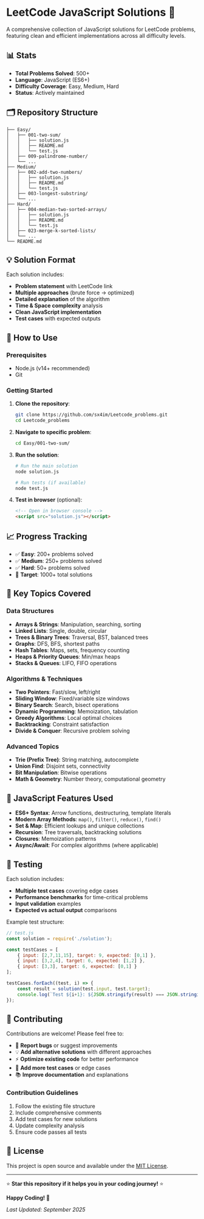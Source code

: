 # LeetCode JavaScript Solutions 🚀
A comprehensive collection of JavaScript solutions for LeetCode problems, featuring clean and efficient implementations across all difficulty levels.

## 📊 Stats
- **Total Problems Solved**: 500+
- **Language**: JavaScript (ES6+)
- **Difficulty Coverage**: Easy, Medium, Hard
- **Status**: Actively maintained

## 🗂️ Repository Structure
```
├── Easy/
│   ├── 001-two-sum/
│   │   ├── solution.js
│   │   ├── README.md
│   │   └── test.js
│   ├── 009-palindrome-number/
│   └── ...
├── Medium/
│   ├── 002-add-two-numbers/
│   │   ├── solution.js
│   │   ├── README.md
│   │   └── test.js
│   ├── 003-longest-substring/
│   └── ...
├── Hard/
│   ├── 004-median-two-sorted-arrays/
│   │   ├── solution.js
│   │   ├── README.md
│   │   └── test.js
│   ├── 023-merge-k-sorted-lists/
│   └── ...
└── README.md
```

## 💡 Solution Format
Each solution includes:
- **Problem statement** with LeetCode link
- **Multiple approaches** (brute force → optimized)
- **Detailed explanation** of the algorithm
- **Time & Space complexity** analysis
- **Clean JavaScript implementation**
- **Test cases** with expected outputs

## 🔧 How to Use

### Prerequisites
- Node.js (v14+ recommended)
- Git

### Getting Started
1. **Clone the repository**:
   ```bash
   git clone https://github.com/sx4im/Leetcode_problems.git
   cd Leetcode_problems
   ```

2. **Navigate to specific problem**:
   ```bash
   cd Easy/001-two-sum/
   ```

3. **Run the solution**:
   ```bash
   # Run the main solution
   node solution.js
   
   # Run tests (if available)
   node test.js
   ```

4. **Test in browser** (optional):
   ```html
   <!-- Open in browser console -->
   <script src="solution.js"></script>
   ```

## 📈 Progress Tracking
- ✅ **Easy**: 200+ problems solved
- ✅ **Medium**: 250+ problems solved  
- ✅ **Hard**: 50+ problems solved
- 🎯 **Target**: 1000+ total solutions

## 🎯 Key Topics Covered

### Data Structures
- **Arrays & Strings**: Manipulation, searching, sorting
- **Linked Lists**: Single, double, circular
- **Trees & Binary Trees**: Traversal, BST, balanced trees
- **Graphs**: DFS, BFS, shortest paths
- **Hash Tables**: Maps, sets, frequency counting
- **Heaps & Priority Queues**: Min/max heaps
- **Stacks & Queues**: LIFO, FIFO operations

### Algorithms & Techniques
- **Two Pointers**: Fast/slow, left/right
- **Sliding Window**: Fixed/variable size windows
- **Binary Search**: Search, bisect operations
- **Dynamic Programming**: Memoization, tabulation
- **Greedy Algorithms**: Local optimal choices
- **Backtracking**: Constraint satisfaction
- **Divide & Conquer**: Recursive problem solving

### Advanced Topics
- **Trie (Prefix Tree)**: String matching, autocomplete
- **Union Find**: Disjoint sets, connectivity
- **Bit Manipulation**: Bitwise operations
- **Math & Geometry**: Number theory, computational geometry

## 🌟 JavaScript Features Used
- **ES6+ Syntax**: Arrow functions, destructuring, template literals
- **Modern Array Methods**: `map()`, `filter()`, `reduce()`, `find()`
- **Set & Map**: Efficient lookups and unique collections
- **Recursion**: Tree traversals, backtracking solutions
- **Closures**: Memoization patterns
- **Async/Await**: For complex algorithms (where applicable)

## 🧪 Testing
Each solution includes:
- **Multiple test cases** covering edge cases
- **Performance benchmarks** for time-critical problems
- **Input validation** examples
- **Expected vs actual output** comparisons

Example test structure:
```javascript
// test.js
const solution = require('./solution');

const testCases = [
    { input: [2,7,11,15], target: 9, expected: [0,1] },
    { input: [3,2,4], target: 6, expected: [1,2] },
    { input: [3,3], target: 6, expected: [0,1] }
];

testCases.forEach((test, i) => {
    const result = solution(test.input, test.target);
    console.log(`Test ${i+1}: ${JSON.stringify(result) === JSON.stringify(test.expected) ? '✅ PASS' : '❌ FAIL'}`);
});
```

## 🤝 Contributing
Contributions are welcome! Please feel free to:
- 🐛 **Report bugs** or suggest improvements
- 💡 **Add alternative solutions** with different approaches
- ⚡ **Optimize existing code** for better performance
- 🧪 **Add more test cases** or edge cases
- 📚 **Improve documentation** and explanations

### Contribution Guidelines
1. Follow the existing file structure
2. Include comprehensive comments
3. Add test cases for new solutions
4. Update complexity analysis
5. Ensure code passes all tests

## 📄 License
This project is open source and available under the [MIT License](LICENSE).

---

⭐ **Star this repository if it helps you in your coding journey!** ⭐

**Happy Coding! 🎉**

*Last Updated: September 2025*
